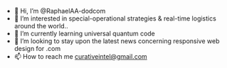 - 👋 Hi, I’m @RaphaelAA-dodcom
- 👀 I’m interested in special-operational strategies & real-time logistics around the world..
- 🌱 I’m currently learning universal quantum code
- 💞️ I’m looking to stay upon the latest news concerning responsive web design for .com
- 📫 How to reach me curativeintel@gmail.com

<!---
RaphaelAA-dodcom/RaphaelAA-dodcom is a ✨ special ✨ repository because its `README.md` (this file) appears on your GitHub profile.
You can click the Preview link to take a look at your changes.
--->
